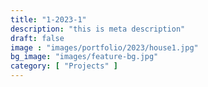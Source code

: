 ```yaml
---
title: "1-2023-1"
description: "this is meta description"
draft: false
image : "images/portfolio/2023/house1.jpg"
bg_image: "images/feature-bg.jpg"
category: [ "Projects" ]
---
```

